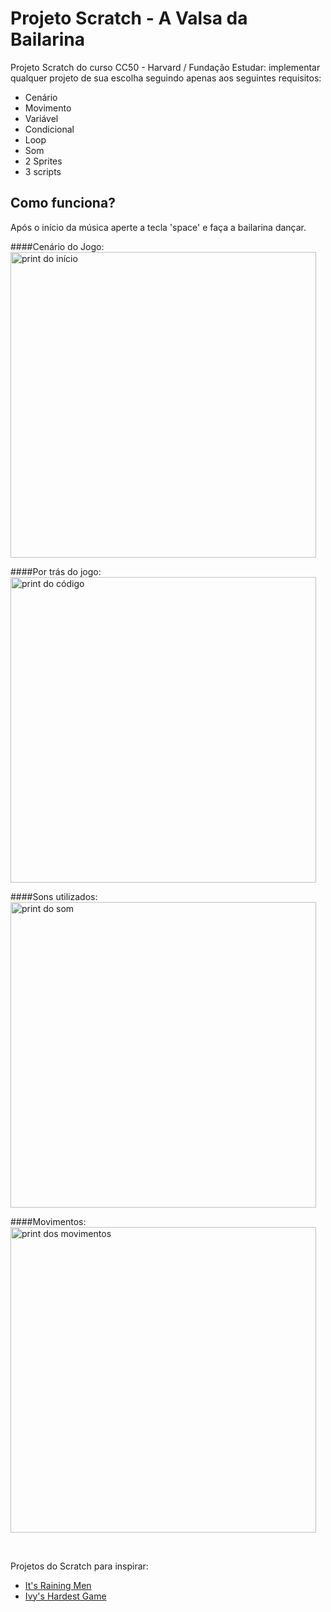 # Projeto Scratch - A Valsa da Bailarina

Projeto Scratch do curso CC50 - Harvard / Fundação Estudar: implementar qualquer projeto de sua escolha seguindo apenas aos seguintes requisitos:

- Cenário
- Movimento
- Variável
- Condicional
- Loop
- Som
- 2 Sprites
- 3 scripts
  
## Como funciona?

Após o início da música aperte a tecla 'space' e faça a bailarina dançar.

####Cenário do Jogo:
<br>
<img width="489" alt="print do início" src="/home/hamandis/estudos/projeto_scratch/scratch_project_CC50/images/projeto.png">

####Por trás do jogo:
<br>
<img width="489" alt="print do código" src="/home/hamandis/estudos/projeto_scratch/scratch_project_CC50/images/código.png">

####Sons utilizados:
<br>
<img width="489" alt="print do som" src="/home/hamandis/estudos/projeto_scratch/scratch_project_CC50/images/som.png">

####Movimentos:
<br>
<img width="489" alt="print dos movimentos" src="/home/hamandis/estudos/projeto_scratch/scratch_project_CC50/images/movimentos.png">

<br>
<p>Projetos do Scratch para inspirar:</p>

<ul>
<li role="presentation"><a href="https://scratch.mit.edu/projects/37412/" target="_blank">It&#39;s Raining Men</a></li>
<li role="presentation"><a href="https://scratch.mit.edu/projects/326129587/" target="_blank">Ivy&#39;s Hardest Game</a></li>
<ul />
